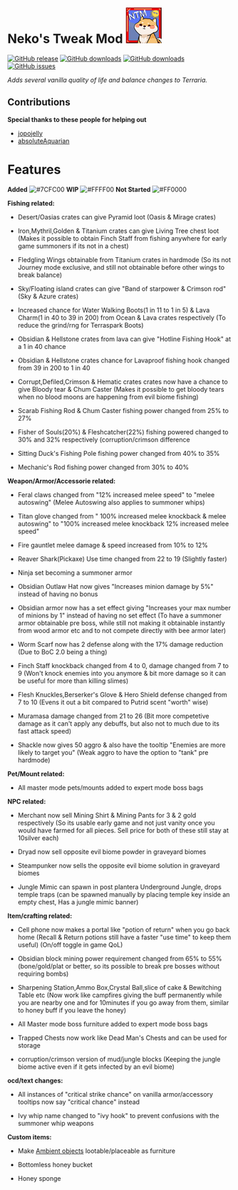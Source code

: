 # **Neko's Tweak Mod** ![img](icon.png)
[![GitHub release](https://img.shields.io/github/release/Nekololizu/NekoTweakMod.svg)](https://github.com/Nekololizu/NekoTweakMod/releases/latest)
[![GitHub downloads](https://img.shields.io/github/downloads/Nekololizu/NekoTweakMod/latest/total.svg)](https://github.com/Nekololizu/NekoTweakMod/releases/latest)
[![GitHub downloads](https://img.shields.io/github/downloads/Nekololizu/NekoTweakMod/total.svg)](https://github.com/Nekololizu/NekoTweakMod/releases)
[![GitHub issues](https://img.shields.io/github/issues/Nekololizu/NekoTweakMod.svg)](https://github.com/Nekololizu/NekoTweakMod/issues)
 
*Adds several vanilla quality of life and balance changes to Terraria.*

## Contributions
**Special thanks to these people for helping out**
- [jopojelly](https://forums.terraria.org/index.php?members/jopojelly.37401/)
- [absoluteAquarian](https://forums.terraria.org/index.php?members/absoluteaquarian.64645/)

# **Features** 

**Added** ![#7CFC00](https://via.placeholder.com/15/7CFC00/000000?text=+)  **WIP** ![#FFFF00](https://via.placeholder.com/15/FFFF00/000000?text=+)  **Not Started** ![#FF0000](https://via.placeholder.com/15/FF0000/000000?text=+)


**Fishing related:**

- Desert/Oasias crates can give Pyramid loot
(Oasis & Mirage crates)

- Iron,Mythril,Golden & Titanium crates can give Living Tree chest loot
(Makes it possible to obtain Finch Staff from fishing anywhere for early game summoners if its not in a chest)

- Fledgling Wings obtainable from Titanium crates in hardmode
(So its not Journey mode exclusive, and still not obtainable before other wings to break balance)

- Sky/Floating island crates can give "Band of starpower & Crimson rod"
(Sky & Azure crates)

- Increased chance for Water Walking Boots(1 in 11 to 1 in 5) & Lava Charm(1 in 40 to 39 in 200) from Ocean & Lava crates respectively
(To reduce the grind/rng for Terraspark Boots)

- Obsidian & Hellstone crates from lava can give "Hotline Fishing Hook" at a 1 in 40 chance

- Obsidian & Hellstone crates chance for Lavaproof fishing hook changed from 39 in 200 to 1 in 40 

- Corrupt,Defiled,Crimson & Hematic crates crates now have a chance to give Bloody tear & Chum Caster
(Makes it possible to get bloody tears when no blood moons are happening from evil biome fishing)

- Scarab Fishing Rod & Chum Caster fishing power changed from 25% to 27%

- Fisher of Souls(20%) & Fleshcatcher(22%) fishing powered changed to 30% and 32% respectively
(corruption/crimson difference 

- Sitting Duck's Fishing Pole fishing power changed from 40% to 35%

- Mechanic's Rod fishing power changed from 30% to 40%



**Weapon/Armor/Accessorie related:**

- Feral claws changed from "12% increased melee speed" to "melee autoswing"
(Melee Autoswing also applies to summoner whips) 

- Titan glove changed from " 100% increased melee knockback & melee autoswing" to "100% increased melee knockback 12% increased melee speed"

- Fire gauntlet melee damage & speed increased from 10% to 12%

- Reaver Shark(Pickaxe) Use time changed from 22 to 19 (Slightly faster)

- Ninja set becoming a summoner armor

- Obsidian Outlaw Hat now gives "Increases minion damage by 5%" instead of having no bonus

- Obsidian armor now has a set effect giving "Increases your max number of minions by 1" instead of having no set effect
(To have a summoner armor obtainable pre boss, while still not making it obtainable instantly from wood armor etc and to not compete directly with bee armor later)

- Worm Scarf now has 2 defense along with the 17% damage reduction
(Due to BoC 2.0 being a thing)

- Finch Staff knockback changed from 4 to 0, damage changed from 7 to 9
(Won't knock enemies into you anymore & bit more damage so it can be useful for more than killing slimes)

- Flesh Knuckles,Berserker's Glove & Hero Shield defense changed from 7 to 10
(Evens it out a bit compared to Putrid scent "worth" wise)

- Muramasa damage changed from 21 to 26
(Bit more competetive damage as it can't apply any debuffs, but also not to much due to its fast attack speed)

- Shackle now gives 50 aggro & also have the tooltip "Enemies are more likely to target you"
(Weak aggro to have the option to "tank" pre hardmode)



**Pet/Mount related:**

- All master mode pets/mounts added to expert mode boss bags



**NPC related:**

- Merchant now sell Mining Shirt & Mining Pants for 3 & 2 gold respectively
(So its usable early game and not just vanity once you would have farmed for all pieces. Sell price for both of these still stay at 10silver each)

- Dryad now sell opposite evil biome powder in graveyard biomes

- Steampunker now sells the opposite evil biome solution in graveyard biomes

- Jungle Mimic can spawn in post plantera Underground Jungle, drops temple traps
(can be spawned manually by placing temple key inside an empty chest, Has a jungle mimic banner)



**Item/crafting related:**

- Cell phone now makes a portal like "potion of return" when you go back home
(Recall & Return potions still have a faster "use time" to keep them useful)
(On/off toggle in game QoL)

- Obsidian block mining power requirement changed from 65% to 55% 
(bone/gold/plat or better, so its possible to break pre bosses without requiring bombs)

- Sharpening Station,Ammo Box,Crystal Ball,slice of cake & Bewitching Table etc
(Now work like campfires giving the buff permanently while you are nearby one and for 10minutes if you go away from them, similar to honey buff if you leave the honey)

- All Master mode boss furniture added to expert mode boss bags

- Trapped Chests now work like Dead Man's Chests and can be used for storage

- corruption/crimson version of mud/jungle blocks
(Keeping the jungle biome active even if it gets infected by an evil biome)



**ocd/text changes:**

- All instances of "critical strike chance" on vanilla armor/accessory tooltips now say "critical chance" instead

- Ivy whip name changed to "ivy hook" to prevent confusions with the summoner whip weapons



**Custom items:**

- Make [Ambient objects](https://terraria.gamepedia.com/Ambient_objects) lootable/placeable as furniture

- Bottomless honey bucket

- Honey sponge